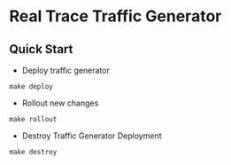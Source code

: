 # Real Trace Traffic Generator


## Quick Start

- Deploy traffic generator

```
make deploy
```

- Rollout new changes

```
make rollout
```

- Destroy Traffic Generator Deployment

```
make destroy
```